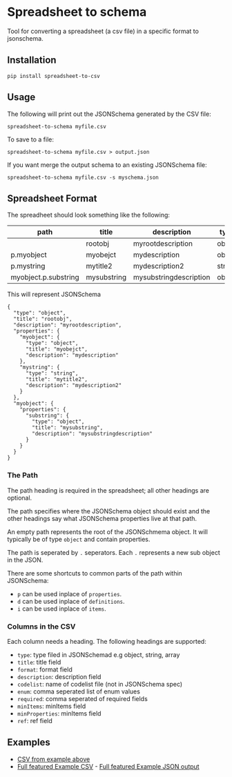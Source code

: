 # Spreadsheet to schema

Tool for converting a spreadsheet (a csv file) in a specific format to jsonschema.

## Installation

```pip install spreadsheet-to-csv```

## Usage 

The following will print out the JSONSchema generated by the CSV file:

```spreadsheet-to-schema myfile.csv```

To save to a file:

```spreadsheet-to-schema myfile.csv > output.json```

If you want merge the output schema to an existing JSONSchema file:

```spreadsheet-to-schema myfile.csv -s myschema.json```

## Spreadsheet Format

The spreadheet should look something like the following:

|path                |title      |description           |type  |
|--------------------|-----------|----------------------|------|
|                    |rootobj    |myrootdescription     |object|
|p.myobject          |myobejct   |mydescription         |object|
|p.mystring          |mytitle2   |mydescription2        |string|
|myobject.p.substring|mysubstring|mysubstringdescription|object|


This will represent JSONSchema

```
{
  "type": "object",
  "title": "rootobj",
  "description": "myrootdescription",
  "properties": {
    "myobject": {
      "type": "object",
      "title": "myobejct",
      "description": "mydescription"
    },
    "mystring": {
      "type": "string",
      "title": "mytitle2",
      "description": "mydescription2"
    }
  },
  "myobject": {
    "properties": {
      "substring": {
        "type": "object",
        "title": "mysubstring",
        "description": "mysubstringdescription"
      }
    }
  }
}
```

### The Path 

The path heading is required in the spreadsheet; all other headings are optional.

The path specifies where the JSONSchema object should exist and the other headings say what JSONSchema properties live at that path.

An empty path represents the root of the JSONSchmema object. It will typically be of type `object` and contain properties.

The path is seperated by `.` seperators. Each `.` represents a new sub object in the JSON. 

There are some shortcuts to common parts of the path within JSONSchema:

* `p` can be used inplace of `properties`.
* `d` can be used inplace of `definitions`.
* `i` can be used inplace of `items`.


### Columns in the CSV

Each column needs a heading. The following headings are supported:

* `type`: type filed in JSONSchemad e.g object, string, array
* `title`: title field
* `format`: format field
* `description`: description field
* `codelist`: name of codelist file (not in JSONSchema spec)
* `enum`: comma seperated list of enum values
* `required`: comma seperated of required fields
* `minItems`: minItems field
* `minProperties`: minItems field
* `ref`: ref field

## Examples

* [CSV from example above](https://github.com/openownership/spreadsheet-to-schema/blob/main/examples/readme-basic.csv)
* [Full featured Example CSV](https://github.com/openownership/spreadsheet-to-schema/blob/main/examples/full-example.csv) - [Full featured Example JSON output](https://github.com/openownership/spreadsheet-to-schema/blob/main/examples/full-example.json)
